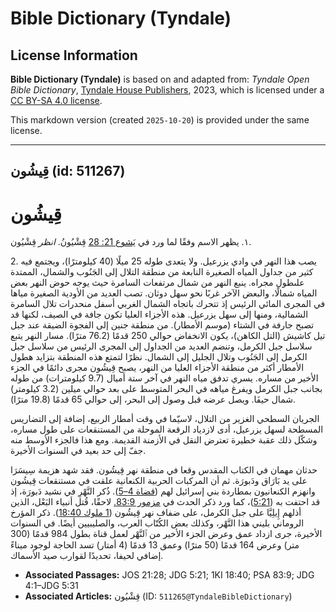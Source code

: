 # Bible Dictionary (Tyndale)

## License Information

**Bible Dictionary (Tyndale)** is based on and adapted from: _Tyndale Open Bible Dictionary_, [Tyndale House Publishers](https://tyndaleopenresources.com/), 2023, which is licensed under a [CC BY-SA 4.0 license](https://creativecommons.org/licenses/by-sa/4.0/legalcode.en).

This markdown version (created `2025-10-20`) is provided under the same license.



--------------------------------

## قِيشُون (id: 511267)

قِيشُون
=======

١. يظهر الاسم وفقًا لما ورد في [يَشوع 21: 28](https://ref.ly/Josh21:28) قِشْيُونُ.  *انظر* قِشْيُون.

2\. يصب هذا النهر في وادي يزرعيل. ولا يتعدى طوله 25 ميلًا (40 كيلومترًا)، ويجتمع فيه كثير من جداول المياه الصغيرة النابعة من منطقة التلال إلى الجَنُوب والشمال، الممتدة علىطول مجراه. ينبع النهر من شمال مرتفعات السامرة حيث يوجه حوض النهر بعض المياه شمالًا، والبعض الآخر غربًا نحو سهل دوثان. تصب العديد من الأودية الصغيرة مياها في المجرى المائي الرئيس إذ تتحرك باتجاه الشمال الغربي أسفل منحدرات تلال السامرة الشمالية، ومنها إلى سهل يزرعيل. هذه الأجزاء العليا تكون جافة في الصيف، لكنها قد تصبح جارفة في الشتاء (موسم الأمطار). من منطقة جنين إلى الفجوة الضيقة عند جبل تيل كاشيش (التل الكاهن)، يكون الانخفاض حوالي 250 قدمًا (76\.2 مترًا). مسار النهر يتبع سلاسل جبل الكرمل، وتنضم العديد من الجداول إلى المجرى الرئيس من سلاسل جبل الكرمل إلى الجَنُوب وتلال الجليل إلى الشمال. نظرًا لتمتع هذه المنطقة بتزايد هطول الأمطار أكثر من منطقة الأجزاء العليا من النهر، يصبح قِيشُون مجرى دائمًا في الجزء الأخير من مساره. يسري تدفق مياه النهر في آخر ستة أميال (9\.7 كيلومترات) من طوله بجانب جبل الكرمل ويفرغ مياهه في البحر المتوسط على بعد حوالي ميلين (3\.2 كيلومتر) شمال حيفَا. ويصل عرضه قبل وصول إلى البحر، إلى حوالي 65 قدمًا (19\.8 مترًا).

الجريان السطحي الغزير من التلال، لاسيّما في وقت أمطار الربيع، إضافة إلى التضاريس المسطحة لسهل يزرعيل، أدى لازدياد الرقعة الموحلة من المستنقعات على طول مساره، وشكّل ذلك عقبة خطيرة تعترض النقل في الأزمنة القديمة. ومع هذا فالجزء الأوسط منه جفّ إلى حد بعيد في السنوات الأخيرة.

حدثان مهمان في الكتاب المقدس وقعا في منطقة نهر قِيشُون. فقد شهد هزيمة سِيسَرَا على يد بَارَاق ودَبورَة. ثم أن المركبات الحربية الكنعانية علقت في مستنقعات قِيشُون وانهزم الكنعانيون بمطاردة بني إسرائيل لهم ([قضاة 4–5](https://ref.ly/Judg4:1-Judg5:31)). ذُكر النَّهْرِ في نشيد دَبورَة، إذ قد احتفت به ([5:21](https://ref.ly/Judg5:21))، كما ورد ذكر الحدث في [مزمور 83:9\.](https://ref.ly/Ps83:9) لاحقًا، قُتل أنبياء البَعْل، الذين أذلهم إِيلِيَّا على جبل الكرمل، على ضفاف نهر قِيشُون ([1 ملوك 18:40](https://ref.ly/1Kgs18:40)). ذكر المؤرخ الروماني بليني هذا النَّهْر، وكذلك بعض الكُتّاب العرب، والصليبيين أيضًا. في السنوات الأخيرة، جرى ازداد عمق وعرض الجزء الأخير من ٱلنَّهْر لعمل قناة بطول 984 قدمًا (300 متر) وعرض 164 قدمًا (50 مترًا) وعمق 13 قدمًا (4 أمتار) تسد الحاجة لوجود ميناءً إضافي لحيفا، تحديدًا لقوارب صيد الأسماك.

* **Associated Passages:** JOS 21:28; JDG 5:21; 1KI 18:40; PSA 83:9; JDG 4:1–JDG 5:31
* **Associated Articles:** قِشْيُون (ID: `511265@TyndaleBibleDictionary`)

